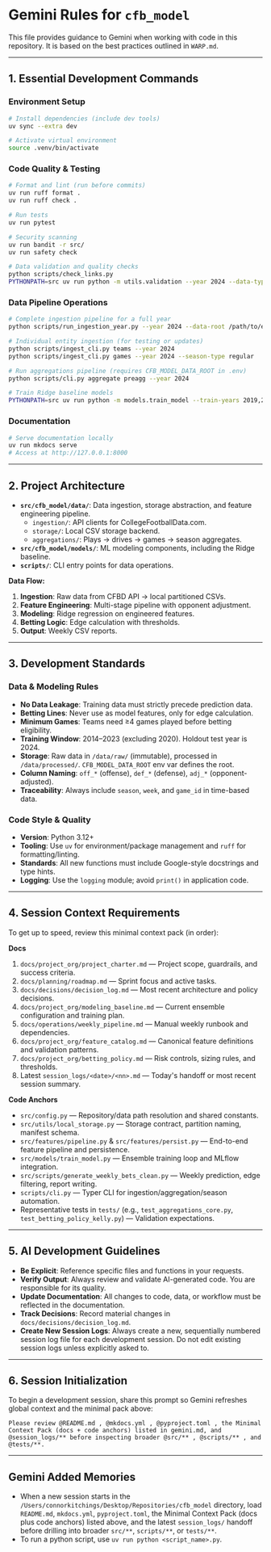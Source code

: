 # Gemini Rules for `cfb_model`

This file provides guidance to Gemini when working with code in this repository. It is based on the best practices outlined in `WARP.md`.

---

## 1. Essential Development Commands

### Environment Setup

```bash
# Install dependencies (include dev tools)
uv sync --extra dev

# Activate virtual environment
source .venv/bin/activate
```

### Code Quality & Testing

```bash
# Format and lint (run before commits)
uv run ruff format .
uv run ruff check .

# Run tests
uv run pytest

# Security scanning
uv run bandit -r src/
uv run safety check

# Data validation and quality checks
python scripts/check_links.py
PYTHONPATH=src uv run python -m utils.validation --year 2024 --data-type processed --deep
```

### Data Pipeline Operations

```bash
# Complete ingestion pipeline for a full year
python scripts/run_ingestion_year.py --year 2024 --data-root /path/to/external/drive

# Individual entity ingestion (for testing or updates)
python scripts/ingest_cli.py teams --year 2024
python scripts/ingest_cli.py games --year 2024 --season-type regular

# Run aggregations pipeline (requires CFB_MODEL_DATA_ROOT in .env)
python scripts/cli.py aggregate preagg --year 2024

# Train Ridge baseline models
PYTHONPATH=src uv run python -m models.train_model --train-years 2019,2021,2022,2023 --test-year 2024
```

### Documentation

```bash
# Serve documentation locally
uv run mkdocs serve
# Access at http://127.0.0.1:8000
```

---

## 2. Project Architecture

- **`src/cfb_model/data/`**: Data ingestion, storage abstraction, and feature engineering pipeline.
  - `ingestion/`: API clients for CollegeFootballData.com.
  - `storage/`: Local CSV storage backend.
  - `aggregations/`: Plays → drives → games → season aggregates.
- **`src/cfb_model/models/`**: ML modeling components, including the Ridge baseline.
- **`scripts/`**: CLI entry points for data operations.

**Data Flow:**
1.  **Ingestion**: Raw data from CFBD API → local partitioned CSVs.
2.  **Feature Engineering**: Multi-stage pipeline with opponent adjustment.
3.  **Modeling**: Ridge regression on engineered features.
4.  **Betting Logic**: Edge calculation with thresholds.
5.  **Output**: Weekly CSV reports.

---

## 3. Development Standards

### Data & Modeling Rules
- **No Data Leakage**: Training data must strictly precede prediction data.
- **Betting Lines**: Never use as model features, only for edge calculation.
- **Minimum Games**: Teams need ≥4 games played before betting eligibility.
- **Training Window**: 2014–2023 (excluding 2020). Holdout test year is 2024.
- **Storage**: Raw data in `/data/raw/` (immutable), processed in `/data/processed/`. `CFB_MODEL_DATA_ROOT` env var defines the root.
- **Column Naming**: `off_*` (offense), `def_*` (defense), `adj_*` (opponent-adjusted).
- **Traceability**: Always include `season`, `week`, and `game_id` in time-based data.

### Code Style & Quality
- **Version**: Python 3.12+
- **Tooling**: Use `uv` for environment/package management and `ruff` for formatting/linting.
- **Standards**: All new functions must include Google-style docstrings and type hints.
- **Logging**: Use the `logging` module; avoid `print()` in application code.

---

## 4. Session Context Requirements

To get up to speed, review this minimal context pack (in order):

**Docs**
1. `docs/project_org/project_charter.md` — Project scope, guardrails, and success criteria.
2. `docs/planning/roadmap.md` — Sprint focus and active tasks.
3. `docs/decisions/decision_log.md` — Most recent architecture and policy decisions.
4. `docs/project_org/modeling_baseline.md` — Current ensemble configuration and training plan.
5. `docs/operations/weekly_pipeline.md` — Manual weekly runbook and dependencies.
6. `docs/project_org/feature_catalog.md` — Canonical feature definitions and validation patterns.
7. `docs/project_org/betting_policy.md` — Risk controls, sizing rules, and thresholds.
8. Latest `session_logs/<date>/<nn>.md` — Today's handoff or most recent session summary.

**Code Anchors**
- `src/config.py` — Repository/data path resolution and shared constants.
- `src/utils/local_storage.py` — Storage contract, partition naming, manifest schema.
- `src/features/pipeline.py` & `src/features/persist.py` — End-to-end feature pipeline and persistence.
- `src/models/train_model.py` — Ensemble training loop and MLflow integration.
- `src/scripts/generate_weekly_bets_clean.py` — Weekly prediction, edge filtering, report writing.
- `scripts/cli.py` — Typer CLI for ingestion/aggregation/season automation.
- Representative tests in `tests/` (e.g., `test_aggregations_core.py`, `test_betting_policy_kelly.py`) — Validation expectations.

---

## 5. AI Development Guidelines

- **Be Explicit**: Reference specific files and functions in your requests.
- **Verify Output**: Always review and validate AI-generated code. You are responsible for its quality.
- **Update Documentation**: All changes to code, data, or workflow must be reflected in the documentation.
- **Track Decisions**: Record material changes in `docs/decisions/decision_log.md`.
- **Create New Session Logs**: Always create a new, sequentially numbered session log file for each development session. Do not edit existing session logs unless explicitly asked to.

---

## 6. Session Initialization

To begin a development session, share this prompt so Gemini refreshes global context and the minimal pack above:

```
Please review @README.md , @mkdocs.yml , @pyproject.toml , the Minimal Context Pack (docs + code anchors) listed in gemini.md, and @session_logs/** before inspecting broader @src/** , @scripts/** , and @tests/**.
```

---
## Gemini Added Memories
- When a new session starts in the `/Users/connorkitchings/Desktop/Repositories/cfb_model` directory, load `README.md`, `mkdocs.yml`, `pyproject.toml`, the Minimal Context Pack (docs plus code anchors) listed above, and the latest `session_logs/` handoff before drilling into broader `src/**`, `scripts/**`, or `tests/**`.
- To run a python script, use `uv run python <script_name>.py`.